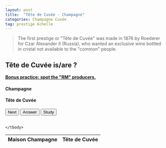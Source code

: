 ```yaml
---
layout: post
title:  "Tête de Cuvée - Champagne"
categories: Champagne Cuvée 
tag: prestige échelle 
---
```


<blockquote>
  <p>The first prestige or "Tête de Cuvée" was made in 1876 by Roederer for Czar Alexander II (Russia), who wanted an exclusive wine bottled in cristal not available to the "common" people.</p>
</blockquote>

<div class="text-center">
	<h2>Tête de Cuvée is/are ?</h2>
	<strong class="text-primary"><u> Bonus practice: spot the "RM" producers.</u> </strong>
	<h4 class="text-danger" id="bdx">Champagne</h4>
	<h4 class="text-success" id="bdx_answer">Tête de Cuvée</h4>
	<button type="button" class="btn btn-success" id="test_me">Next</button>
	<button type="button" class="btn btn-danger" id="answer">Answer</button>
	<button type="button" class="btn btn-primary" id="study">Study</button>
</div>

<br>

<table class="table table-condensed hide" id="study_table">
	<thead>
		<tr> 
			<th>Maison Champagne</th>
			<th>Tête de Cuvée</th>
		</tr>
	</thead>
	<tbody>
		
	</tbody> 
</table>

<script>
	var chateaux = ["Ayala", "Billecart-Salmon", "Bollinger", "Boizel", "Canard-Duchêne", "Compte Audoin de Dampierre", "De Castellane", "De Meric", "De Venoge", "Delamotte", "Deutz", "Diebolt-Valois", "Drappier", "Duval-Leroy", "Gosset", "Alfred Gratien", "Charles Heidsieck", "Henriot", "Jacquesson", "Lanson", "Laurent-Perrier", "AR Lenoble", "Moët & Chandon", "Mumm", "Bruno Paillard", "Joseph Perrier", "Perrier-Jouët", "Piper-Heidsieck", "Ployez-Jacquemart", "Pol Roger", "Pommery", "Louis Roederer", "Ruinard", "Taittinger", "Veuve Clicquot", "Henri Billiot", "Bonnaire", "Chartogne-Taillet", "Hubert Dauvergne", "Paul Déthune", "Guy Larmandier", "Jacques Selosse", "Vilmart & Cie", "Nicolas Feuillatte", "Jacquart", "Mailly Grand Cru", "Agrapart", "Billecart-Salmon (monoparcel)", "Cattier", "Chartogne-Taillet (monoparcel)", "Claude Cazals", "Drappier", "Duval-Leroy (monoparcel)", "Egly-Ouriet", "Jacquesson (monoparcel)", "Krug", "Larmandier-Bernier", "Jean Milan", "Pierre Peters", "Philipponnat", "Taittinger (monoparcel)", "Tarlant", "Veuve Fourny"];

	var chateaux_answers = ["Cuvée Perle d'Ayala", "Nicolas François Billecart / Grande Cuvée / Elisabeth Salmon Rosé", "La Grande Année / R.D / Vieilles Vignes Françaises", "Joyau de France", "Charles VII", "Prestige", "Cuvée Commodore", "Catherine de Médicis", "Grand vin des princes / Louis XV", "Nicolas Louis Delamotte", "Cuvée William Deutz", "Fleur de passion", "Charles de Gaulle", "Femme de Champagne", "Celebris", "Cuvée Paradis", "Champagne Charlie", "Cuvée des Enchanteleurs", "Grand vin Signature", "Noble Cuvée", "Grand Siècle / Alexandra", "Cuvée Les Aventures / Cuvée Gentil-homme", "Dom Pérignon / Oenothèque", "Cuvée R. Lalou", "Nec-Plus-Ultra", "Cuvée Josephine", "Belle Époque or Fleur de Champagne (USA only)", "Rare", "Liesse d'Harbonville", "Cuvée Sir Winston Churchill", "Cuvée Louise", "Cristal", "Dom Ruinard", "Compte de Champagne, Taittinger Collection", "La grande dame", "Cuvée Laetitia/ Cuvée Julie", "Cuvée Prestige", "Fiacre", "Fine Fleur de Bouzy", "Brut Prestige", "Cramant Grand Cru Cuvée", "Substance", "Coeur de Cuvée", "Palmes d'Or", "Cuvée Alpha", "Les Échansons / L'Intemporelle", "Venus", "Clos St-Hilaire", "Clos du Moulin", "Les Barres / Les Orizeaux / Les Alliées", "Clos Cazals", "Grande Sendrée", "Clos des Bouveries", "Les Crayères", "Dizy Corne Bautray / Aÿ Vauzelle Terme / Dizy Terres Rouges Rosé / Avize Champ Cain", "Clos du Mesnil", "Vieille Vigne de Cramant / Terre de Vertus", "Terres de Noël", "Cuvée Spéciale les Chétillons", "Clos des Goisses", "Les Folies de la Marquetterie", "La vigne d'Or / La vigne d'Antan / La vigne Royale / Cuvée Louis", "Clos Faubourg Notre Dame"];
	
	// generating study table
	var counter = 0
	for (var i = chateaux.length - 1; i >= 0; i--) {
		$("tbody").append("<tr><td>" + chateaux[counter] + "</td><td>" + chateaux_answers[counter] + "</td></tr>");
		counter++
	};

	//clicking JS logic
	$("#test_me").click(function(){
		var rand = Math.floor(Math.random()*chateaux.length)
		var chateau = chateaux[rand];
		var chateau_answer = chateaux_answers[rand];
		$("#bdx").empty();
		$("#bdx_answer").empty();
		$("#bdx_answer").append("Answer");
		$("#bdx").append("<span>" + chateau + "</span>");
		$("#answer").click(function(){
			$("#bdx_answer").empty();
			$("#bdx_answer").append("<span>" + chateau_answer + "</span>");
		});
	});

	var hide = true
	$("#study").click(function(){
		if (hide) {
			$( "#study_table" ).removeClass("hide");
			hide = false;
		}else{
			$( "#study_table" ).addClass("hide");
			hide = true;
		};
	});
</script>